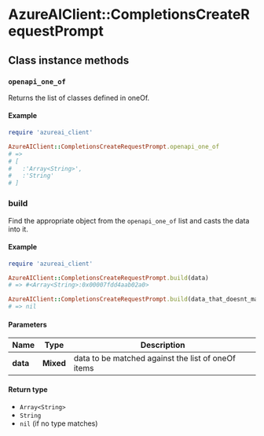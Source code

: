 # AzureAIClient::CompletionsCreateRequestPrompt

## Class instance methods

### `openapi_one_of`

Returns the list of classes defined in oneOf.

#### Example

```ruby
require 'azureai_client'

AzureAIClient::CompletionsCreateRequestPrompt.openapi_one_of
# =>
# [
#   :'Array<String>',
#   :'String'
# ]
```

### build

Find the appropriate object from the `openapi_one_of` list and casts the data into it.

#### Example

```ruby
require 'azureai_client'

AzureAIClient::CompletionsCreateRequestPrompt.build(data)
# => #<Array<String>:0x00007fdd4aab02a0>

AzureAIClient::CompletionsCreateRequestPrompt.build(data_that_doesnt_match)
# => nil
```

#### Parameters

| Name | Type | Description |
| ---- | ---- | ----------- |
| **data** | **Mixed** | data to be matched against the list of oneOf items |

#### Return type

- `Array<String>`
- `String`
- `nil` (if no type matches)


